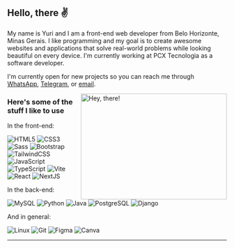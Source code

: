 ## Hello, there ✌

My name is Yuri and I am a front-end web developer from Belo Horizonte, Minas Gerais. I like programming and my goal is to create awesome websites and applications that solve real-world problems while looking beautiful on every device. I'm currently working at PCX Tecnologia as a software developer.

I'm currently open for new projects so you can reach me through [WhatsApp](https://wa.me/5531983901251), [Telegram](https://t.me/moraesyuri), or [email](mailto:contato@isaacpontes.dev.br).

<a href="#">
<img src="https://media1.tenor.com/images/a7bd6b94430c1e66148d580209e377c5/tenor.gif" title="hello" width="335" height="243" align="right" alt="Hey, there!">
</a>

### Here's some of the stuff I like to use

In the front-end:

![HTML5](https://img.shields.io/badge/-HTML5-232323?style=flat&labelColor=E34F26&logo=html5&logoColor=ffffff)
![CSS3](https://img.shields.io/badge/-CSS3-232323?style=flat&labelColor=1572B6&logo=css3&logoColor=ffffff)
![Sass](https://img.shields.io/badge/-Sass-232323?style=flat&labelColor=CC6699&logo=sass&logoColor=ffffff)
![Bootstrap](https://img.shields.io/badge/-Bootstrap-232323?style=flat&labelColor=7952B3&logo=bootstrap&logoColor=ffffff)
![TailwindCSS](https://img.shields.io/badge/-Tailwind-232323?style=flat&labelColor=06B6D4&logo=tailwindcss&logoColor=ffffff)
![JavaScript](https://img.shields.io/badge/-JavaScript-232323?style=flat&labelColor=F7DF1E&logo=javascript&logoColor=000000)
![TypeScript](https://img.shields.io/badge/-TypeScript-232323?style=flat&labelColor=3178C6&logo=typescript&logoColor=ffffff)
![Vite](https://img.shields.io/badge/-Vite-232323?style=flat&labelColor=646CFF&logo=vite&logoColor=ffe330)
![React](https://img.shields.io/badge/-React-232323?style=flat&labelColor=61DAFB&logo=react&logoColor=000000)
![NextJS](https://img.shields.io/badge/-NextJS-232323?style=flat&labelColor=000000&logo=nextdotjs&logoColor=ffffff)
<!-- ![Vue.js](https://img.shields.io/badge/-Vue.js-232323?style=flat&labelColor=4FC08D&logo=vue.js&logoColor=ffffff) -->

In the back-end:

![MySQL](https://img.shields.io/badge/-MySQL-232323?style=flat&labelColor=4479A1&logo=mysql&logoColor=ffffff)
![Python](https://img.shields.io/badge/-Python-232323?style=flat&labelColor=3776AB&logo=python&logoColor=ffffff)
![Java](https://img.shields.io/badge/-Java-232323?style=flat&labelColor=ED8B00&logo=java&logoColor=ffffff)
![PostgreSQL](https://img.shields.io/badge/-PostgreSQL-232323?style=flat&labelColor=4169E1&logo=postgresql&logoColor=ffffff)
![Django](https://img.shields.io/badge/-Django-232323?style=flat&labelColor=092E20&logo=django&logoColor=ffffff)
<!--![Node.js](https://img.shields.io/badge/-Node.js-232323?style=flat&labelColor=339933&logo=node.js&logoColor=ffffff) -->

And in general:

![Linux](https://img.shields.io/badge/-Linux-232323?style=flat-square&labelColor=FCC624&logo=linux&logoColor=000000)
![Git](https://img.shields.io/badge/-Git-232323?style=flat-square&labelColor=F05032&logo=git&logoColor=ffffff)
![Figma](https://img.shields.io/badge/-Figma-232323?style=flat-square&labelColor=FCFEFC&logo=figma&logoColor=BB3E6D)
![Canva](https://img.shields.io/badge/-Canva-232323?style=flat-square&labelColor=34CADA&logo=canva&logoColor=ffffff)

<hr>
